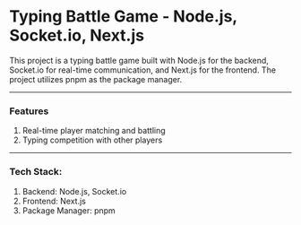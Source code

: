# Typing Battle Game - Node.js, Socket.io, Next.js
 This project is a typing battle game built with Node.js for the backend, Socket.io for real-time communication, and Next.js for the frontend. The project utilizes pnpm as the package manager.

----

 ### Features
1. Real-time player matching and battling
2. Typing competition with other players

-----

### Tech Stack:

1. Backend: Node.js, Socket.io
2. Frontend: Next.js
3. Package Manager: pnpm
